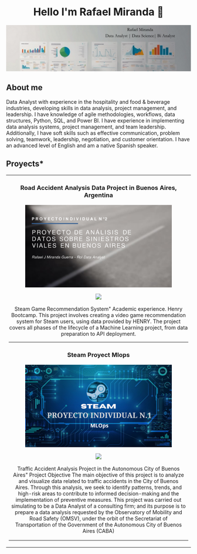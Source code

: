 <div align="center">
<h1 align="center">Hello I'm Rafael Miranda 👋</h1>
</div>
<img src="https://github.com/Rafaelandresmg/Rafaelandresmg/blob/main/Rafael%20Miranda%20Data%20Analyst%20%20Data%20Science%20Bi%20Analyst.png">

## About me 

Data Analyst with experience in the hospitality and food & beverage industries, developing skills in data analysis, project management, and leadership. I have knowledge of agile methodologies, workflows, data structures, Python, SQL, and Power BI. I have experience in implementing data analysis systems, project management, and team leadership. Additionally, I have soft skills such as effective communication, problem solving, teamwork, leadership, negotiation, and customer orientation. I have an advanced level of English and am a native Spanish speaker.

## Proyects* 
<table>
<tr>
<td width="50%">
<h3 align="center">Road Accident Analysis Data Project in Buenos Aires, Argentina</h3>
<div align="center">
<a href="https://github.com/Rafaelandresmg/Proyecto-Individual-Nro-2-Siniestros-Viales-/blob/main/README.md" target="_blank"><img src="https://github.com/Rafaelandresmg/Proyecto-Individual-Nro-2-Siniestros-Viales-/blob/main/assets/0.jpg" width="400" alt="<<<<Road Accident Analysis"></a>
<p>
<a href="https://github.com/Rafaelandresmg/Proyecto-Individual-Nro-2-Siniestros-Viales-/blob/main/README.md" target="_blank">
<img src="https://img.shields.io/badge/CÓDIGO-ff9?style=for-the-badge&logo=github&logoColor=black">
</a>
</p>
<p>Steam Game Recommendation System" Academic experience. Henry Bootcamp. This project involves creating a video game recommendation system for Steam users, using data provided by HENRY. The project covers all phases of the lifecycle of a Machine Learning project, from data preparation to API deployment.</p>
</div>
  
<table>
<tr>
<td width="50%">
<h3 align="center">Steam Proyect Mlops</h3>
<div align="center">
<a href="[https://github.com/Rafaelandresmg/Proyecto-Individual-Nro-2-Siniestros-Viales-/blob/main/README.md](https://github.com/Rafaelandresmg/Proyecto-Individual-N-1-Machine-Learning-Operations-Mlop-)" target="_blank"><img src="https://github.com/Rafaelandresmg/Proyecto-Individual-N-1-Machine-Learning-Operations-Mlop-/blob/main/Assets/Proyecto%20png%201.png" width="400" alt="<<<<Steam Proyect Mlops"></a>
<p>
<a href="https://github.com/Rafaelandresmg/Proyecto-Individual-N-1-Machine-Learning-Operations-Mlop-?tab=readme-ov-file" target="_blank">
<img src="https://img.shields.io/badge/CÓDIGO-ff9?style=for-the-badge&logo=github&logoColor=black">
</a>
</p>
<p>Traffic Accident Analysis Project in the Autonomous City of Buenos Aires" Project Objective The main objective of this project is to analyze and visualize data related to traffic accidents in the City of Buenos Aires. Through this analysis, we seek to identify patterns, trends, and high-risk areas to contribute to informed decision-making and the implementation of preventive measures. This project was carried out simulating to be a Data Analyst of a consulting firm; and its purpose is to prepare a data analysis requested by the Observatory of Mobility and Road Safety (OMSV), under the orbit of the Secretariat of Transportation of the Government of the Autonomous City of Buenos Aires (CABA)</p>
</div>
